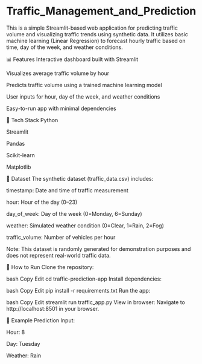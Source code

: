 # Traffic_Management_and_Prediction
This is a simple Streamlit-based web application for predicting traffic volume and visualizing traffic trends using synthetic data. It utilizes basic machine learning (Linear Regression) to forecast hourly traffic based on time, day of the week, and weather conditions.

📊 Features
Interactive dashboard built with Streamlit

Visualizes average traffic volume by hour

Predicts traffic volume using a trained machine learning model

User inputs for hour, day of the week, and weather conditions

Easy-to-run app with minimal dependencies

🧠 Tech Stack
Python

Streamlit

Pandas

Scikit-learn

Matplotlib

📁 Dataset
The synthetic dataset (traffic_data.csv) includes:

timestamp: Date and time of traffic measurement

hour: Hour of the day (0–23)

day_of_week: Day of the week (0=Monday, 6=Sunday)

weather: Simulated weather condition (0=Clear, 1=Rain, 2=Fog)

traffic_volume: Number of vehicles per hour

Note: This dataset is randomly generated for demonstration purposes and does not represent real-world traffic data.

🚀 How to Run
Clone the repository:

bash
Copy
Edit
cd traffic-prediction-app
Install dependencies:

bash
Copy
Edit
pip install -r requirements.txt
Run the app:

bash
Copy
Edit
streamlit run traffic_app.py
View in browser:
Navigate to http://localhost:8501 in your browser.

🧪 Example Prediction
Input:

Hour: 8

Day: Tuesday

Weather: Rain
